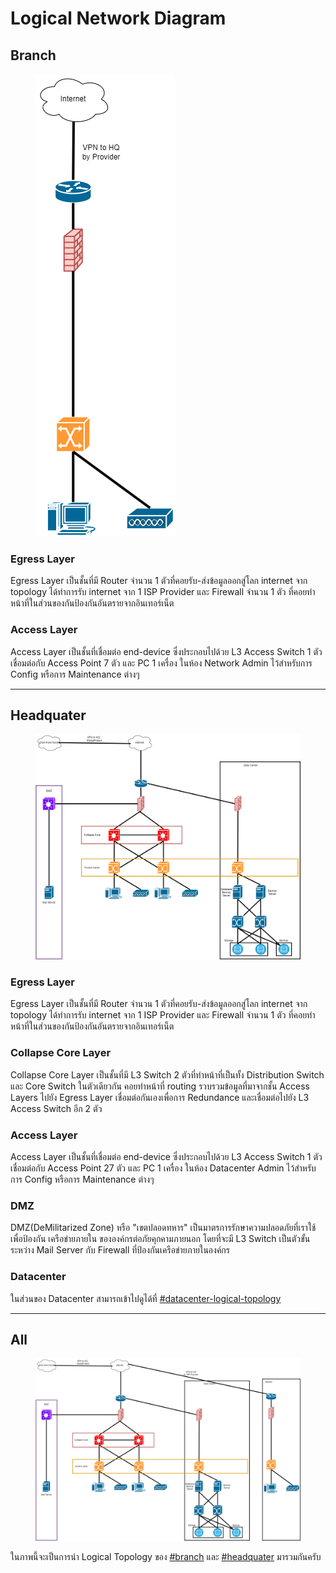 # Logical Network Diagram

## Branch

<figure><img src="../.gitbook/assets/Branch Logical Topology.png" alt=""><figcaption></figcaption></figure>

### Egress Layer

Egress Layer เป็นชั้นที่มี Router จำนวน 1 ตัวที่คอยรับ-ส่งข้อมูลออกสู่โลก internet จาก topology ได้ทำการรับ internet  จาก 1 ISP Provider และ Firewall จำนวน 1 ตัว ที่คอยทำหน้าที่ในส่วนของกันป้องกันอันตรายจากอินเทอร์เน็ต&#x20;

### Access Layer

Access Layer เป็นชั้นที่เชื่อมต่อ end-device ซึ่งประกอบไปด้วย L3 Access Switch 1 ตัว เชื่อมต่อกับ Access Point  7 ตัว และ PC 1 เครื่อง ในห้อง Network Admin ไว้สำหรับการ Config หรือการ Maintenance ต่างๆ



***

## Headquater

<figure><img src="../.gitbook/assets/HQ Logical Topology.png" alt=""><figcaption></figcaption></figure>

### Egress Layer

Egress Layer เป็นชั้นที่มี Router จำนวน 1 ตัวที่คอยรับ-ส่งข้อมูลออกสู่โลก internet จาก topology ได้ทำการรับ internet  จาก 1 ISP Provider และ Firewall จำนวน 1 ตัว ที่คอยทำหน้าที่ในส่วนของกันป้องกันอันตรายจากอินเทอร์เน็ต

### Collapse Core Layer

Collapse Core Layer เป็นชั้นที่มี L3 Switch 2 ตัวที่ทำหน้าที่เป็นทั้ง Distribution Switch และ Core Switch ในตัวเดียวกัน คอยทำหน้าที่ routing รวบรวมข้อมูลที่มาจากชั้น Access Layers ไปยัง Egress Layer เชื่อมต่อกันเองเพื่อการ Redundance และเชื่อมต่อไปยัง L3 Access Switch อีก 2 ตัว&#x20;

### Access Layer

Access Layer เป็นชั้นที่เชื่อมต่อ end-device ซึ่งประกอบไปด้วย L3 Access Switch 1 ตัว เชื่อมต่อกับ Access Point  27 ตัว และ PC 1 เครื่อง ในห้อง Datacenter Admin ไว้สำหรับการ Config หรือการ Maintenance ต่างๆ

### DMZ

DMZ(DeMilitarized Zone) หรือ "เขตปลอดทหาร" เป็นมาตรการรักษาความปลอดภัยที่เราใช้เพื่อป้องกัน เครือข่ายภายใน ขององค์กรต่อภัยคุกคามภายนอก โดยที่จะมี L3 Switch เป็นตัวขั้นระหว่าง Mail Server กับ Firewall ที่ป้องกันเครือข่ายภายในองค์กร

### Datacenter

ในส่วนของ Datacenter สามารถเข้าไปดูได้ที่ [#datacenter-logical-topology](datacenter.md#datacenter-logical-topology "mention")



***

## All

<figure><img src="../.gitbook/assets/Logical Topology.png" alt=""><figcaption></figcaption></figure>

ในภาพนี้จะเป็นการนำ Logical Topology ของ [#branch](logical-network-diagram.md#branch "mention") และ [#headquater](logical-network-diagram.md#headquater "mention") มารวมกันครับ

